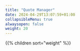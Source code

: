 ```yaml
---
title: "Quote Manager"
date: 2024-04-29T13:07:59+01:00
collapsibleMenu: true
alwaysopen: false
weight: 20
---
```


{{% children sort="weight" %}}
